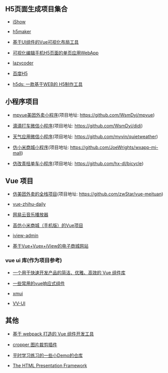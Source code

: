 ## H5页面生成项目集合

* [iShow](https://github.com/qiuyaofan/iShow)

* [h5maker](https://github.com/zhengguorong/h5maker)

* [基于UI组件的Vue可视化布局工具](https://github.com/jaweii/Vue-Layout)

* [可视化编辑手机H5页面的单页应用WebApp](https://github.com/answershuto/H5)

* [lazycoder](https://github.com/bison1994/lazycoder)

* [百度H5](https://h5.bce.baidu.com/)

* [h5ds: 一款基于WEB的 H5制作工具](https://github.com/h5ds/h5ds)

## 小程序项目

* [mpvue美团外卖小程序](https://juejin.im/post/5b3027cce51d4558c65216a9)(项目地址: https://github.com/WsmDyj/mpvue)

* [滴滴打车微信小程序](https://juejin.im/post/5b15ce94f265da6e29010554)(项目地址: https://github.com/WsmDyj/didi)

* [天气应用微信小程序](https://juejin.im/post/5b39bbcc5188252ce018c745)(项目地址: https://github.com/myvin/quietweather)

* [仿小米商城小程序](https://juejin.im/post/5b1cec3951882513e905998e)(项目地址: https://github.com/JoeWrights/wxapp-mi-mall)

* [仿改青桔单车小程序](https://juejin.im/post/5b1a104a5188257d9f24c7f9)(项目地址: https://github.com/hx-dl/bicycle)

## Vue 项目

* [仿美团外卖的全栈项目](https://juejin.im/post/5aca46e2f265da238c3af4ca)(项目地址: https://github.com/zwStar/vue-meituan)

* [vue-zhihu-daily](https://github.com/cccyb/vue-zhihu-daily)

* [网易云音乐播放器](https://github.com/IFmiss/vue-music)

* [高仿小米商城（手机版）的Vue项目](https://github.com/beautifulBoys/vue-XiaoMi-Shop)

* [iview-admin](https://github.com/iview/iview-admin)

* [基于Vue+Vuex+iView的电子商城网站](https://github.com/PowerDos/Mall-Vue)

### vue ui 库(作为项目参考)

* [一个用于快速开发产品的简洁、优雅、高效的 Vue 组件库](https://github.com/luojilab/radon-ui)

* [一些常用的vue响应式组件](https://github.com/MeituPhone/coo-vue)

* [xmui](https://github.com/monw3c/xmui)

* [VV-UI](https://github.com/VV-UI/VV-UI)

## 其他

* [基于 webpack 打造的 Vue 组件开发工具](https://github.com/mengdu/vue-component-devtool)

* [cropper 图片裁剪插件](https://github.com/fengyuanchen/cropper)

* [平时学习练习的一些小Demo的仓库](https://github.com/xluos/demo)

* [The HTML Presentation Framework](https://github.com/hakimel/reveal.js)
